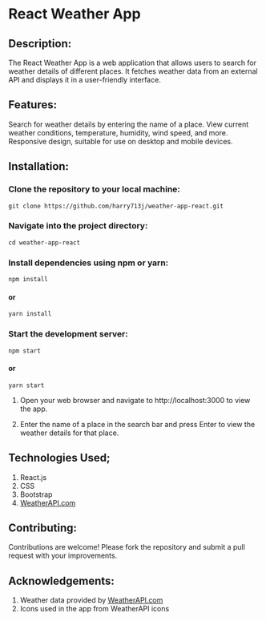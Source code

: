 # React Weather App

## Description:
The React Weather App is a web application that allows users to search for weather details of different places. It fetches weather data from an external API and displays it in a user-friendly interface.

## Features:
Search for weather details by entering the name of a place.
View current weather conditions, temperature, humidity, wind speed, and more.
Responsive design, suitable for use on desktop and mobile devices.

## Installation:
### Clone the repository to your local machine:


`git clone https://github.com/harry713j/weather-app-react.git`


### Navigate into the project directory:

`cd weather-app-react`

### Install dependencies using npm or yarn:


`npm install`
#### or
`yarn install`

### Start the development server:

`npm start`
#### or
` yarn start `

1. Open your web browser and navigate to http://localhost:3000 to view the app.

2. Enter the name of a place in the search bar and press Enter to view the weather details for that place.

## Technologies Used;
 1. React.js
 2. CSS
 3. Bootstrap
 4. [WeatherAPI.com](https://www.weatherapi.com/)

## Contributing:
Contributions are welcome! Please fork the repository and submit a pull request with your improvements.

## Acknowledgements:
1. Weather data provided by [WeatherAPI.com](https://www.weatherapi.com/)
2. Icons used in the app from WeatherAPI icons

